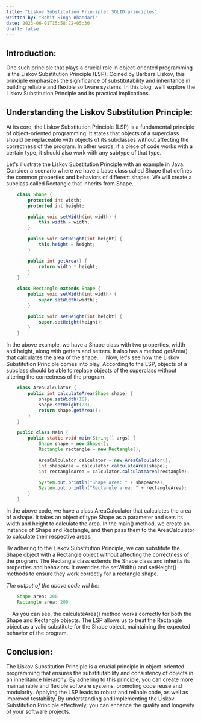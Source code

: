 ```yaml
---
title: "Liskov Substitution Principle: SOLID principles"
written by: "Rohit Singh Bhandari"
date: 2023-06-01T15:58:22+05:30
draft: false
---
```


## Introduction:<br>
One such principle that plays a crucial role in object-oriented programming is the Liskov Substitution Principle (LSP). Coined by Barbara Liskov, this principle emphasizes the significance of substitutability and inheritance in building reliable and flexible software systems. In this blog, we'll explore the Liskov Substitution Principle and its practical implications.

## Understanding the Liskov Substitution Principle:<br>
At its core, the Liskov Substitution Principle (LSP) is a fundamental principle of object-oriented programming. It states that objects of a superclass should be replaceable with objects of its subclasses without affecting the correctness of the program. In other words, if a piece of code works with a certain type, it should also work with any subtype of that type.

Let's illustrate the Liskov Substitution Principle with an example in Java. Consider a scenario where we have a base class called Shape that defines the common properties and behaviors of different shapes. We will create a subclass called Rectangle that inherits from Shape.

```java
    class Shape {
        protected int width;
        protected int height;

        public void setWidth(int width) {
            this.width = width;
        }

        public void setHeight(int height) {
            this.height = height;
        }

        public int getArea() {
            return width * height;
        }
    }

    class Rectangle extends Shape {
        public void setWidth(int width) {
            super.setWidth(width);
        }

        public void setHeight(int height) {
            super.setHeight(height);
        }
    }
``` 

In the above example, we have a Shape class with two properties, width and height, along with getters and setters. It also has a method getArea() that calculates the area of the shape.
&nbsp;&nbsp;&nbsp;&nbsp;Now, let's see how the Liskov Substitution Principle comes into play. According to the LSP, objects of a subclass should be able to replace objects of the superclass without altering the correctness of the program.

```java
    class AreaCalculator {
        public int calculateArea(Shape shape) {
            shape.setWidth(10);
            shape.setHeight(20);
            return shape.getArea();
        }
    }

    public class Main {
        public static void main(String[] args) {
            Shape shape = new Shape();
            Rectangle rectangle = new Rectangle();

            AreaCalculator calculator = new AreaCalculator();
            int shapeArea = calculator.calculateArea(shape);
            int rectangleArea = calculator.calculateArea(rectangle);

            System.out.println("Shape area: " + shapeArea);
            System.out.println("Rectangle area: " + rectangleArea);
        }
    }
```

In the above code, we have a class AreaCalculator that calculates the area of a shape. It takes an object of type Shape as a parameter and sets its width and height to calculate the area. In the main() method, we create an instance of Shape and Rectangle, and then pass them to the AreaCalculator to calculate their respective areas.

By adhering to the Liskov Substitution Principle, we can substitute the Shape object with a Rectangle object without affecting the correctness of the program. The Rectangle class extends the Shape class and inherits its properties and behaviors. It overrides the setWidth() and setHeight() methods to ensure they work correctly for a rectangle shape.

_The output of the above code will be:_

```java
    Shape area: 200
    Rectangle area: 200
```

&nbsp;&nbsp;&nbsp;&nbsp;As you can see, the calculateArea() method works correctly for both the Shape and Rectangle objects. The LSP allows us to treat the Rectangle object as a valid substitute for the Shape object, maintaining the expected behavior of the program.

## Conclusion:
The Liskov Substitution Principle is a crucial principle in object-oriented programming that ensures the substitutability and consistency of objects in an inheritance hierarchy. By adhering to this principle, you can create more maintainable and flexible software systems, promoting code reuse and modularity. Applying the LSP leads to robust and reliable code, as well as improved testability. By understanding and implementing the Liskov Substitution Principle effectively, you can enhance the quality and longevity of your software projects.